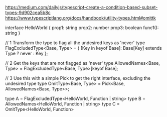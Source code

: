 
https://medium.com/dailyjs/typescript-create-a-condition-based-subset-types-9d902cea5b8c
https://www.typescriptlang.org/docs/handbook/utility-types.html#omittk



interface HelloWorld {
  prop1: string
  prop2: number
  prop3: boolean
  func1(): string
}

// 1 Transform the type to flag all the undesired keys as 'never'
type FlagExcludedType<Base, Type> = { [Key in keyof Base]: Base[Key] extends Type ? never : Key };

// 2 Get the keys that are not flagged as 'never'
type AllowedNames<Base, Type> = FlagExcludedType<Base, Type>[keyof Base];

// 3 Use this with a simple Pick to get the right interface, excluding the undesired type
type OmitType<Base, Type> = Pick<Base, AllowedNames<Base, Type>>;


type A = FlagExcludedType<HelloWorld, Function | string>
type B = AllowedNames<HelloWorld, Function | string>
type C = OmitType<HelloWorld, Function>
